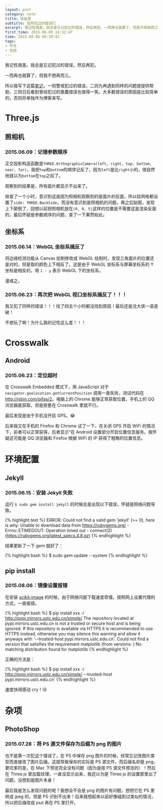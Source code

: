 ```yaml
---
layout: post
category: note
title: 惩毖录
subtitle: 我所犯过的错误们
excerpt: 我记性很差。我总是忘记犯过的错误，然后再犯。一而再也就算了，但我不想再而三。所以我写下这篇笔记，一则警戒犯过的错误，二则为再遇到同样的问题提提供帮助，三则日后看到曾经犯过的愚蠢错误也值得一笑。大多数错误的原因是比较简单的，否则将单独作为博客来写。
first_time: 2015.06.09 14:32:47
time: 2015.08.06 09:20:42
tags:
- 中文
- 总结
---
```


我记性很差。我总是忘记犯过的错误，然后再犯。

一而再也就算了，但我不想再而三。

所以我写下这篇<a href="{{ site.url }}/notes/">笔记</a>，一则警戒犯过的错误，二则为再遇到同样的问题提提供帮助，三则日后看到曾经犯过的愚蠢错误也值得一笑。大多数错误的原因是比较简单的，否则将单独作为博客来写。



# Three.js

## 照相机

### 2015.06.09：记错参数顺序

正交投影构造函数是`THREE.OrthographicCamera(left, right, top, bottom, near, far)`，我把`top`和`bottom`的顺序记反了，因为`left`是比`right`小的，很自然地就以为`bottom`在`top`之前了。

观察到的结果是，所有面片都显示不出来了。

排查了一个小时，意识到这是因为照相机观察到的是面片的反面，所以给网格都设置了`side: THREE.BackSide`，而没有意识到是照相机的问题。再之后贴图，发现上下颠倒了，回想以前把照相机放在`(0, 0, 5)`这样的位置是不需要这是渲染反面的，最后怀疑是参数顺序的问题，查了一下果然如此。

## 坐标系

### 2015.06.14：WebGL 坐标系搞反了

将边缘检测功能从 Canvas 绘制修改成 WebGL 绘制时，发现三角面片的位置还是对的，但是取的颜色上下相反了。这是由于 WebGL 坐标系与屏幕坐标系的 Y 坐标是相反的，用 `1 - y` 表示 WebGL 下的坐标系。

谨戒之。

### 2015.06.23：再次把 WebGL 视口坐标系搞反了！！！

我又犯了同样的错误！！！找了四五个小时都没找到原因！最后还是沈大侠一语道破！

不想玩了啊！为什么我的记性这么差！！！



# Crosswalk

## Android

### 2015.06.23：定位超时

在 Crosswalk Embedded 模式下，用 JavaScript 对于 `navigator.geolocation.getCurrentPosition` 调用一直失败，测试代码在 <a href="http://jsbin.com/pifas/2" target="_blank">http://jsbin.com/pifas/2</a>。电脑上的 Chrome 能够正常获取位置，手机上的 QQ 浏览器能获取，但是嵌套在 Crosswalk 里就不行。

最后发现是由于手机没开启 GPS。:joy:

后来我又在手机的 Firefox 和 Chrome 试了一下，在关闭 GPS 开启 WiFi 的情况下，前者可以正常获得，后者显示“在 Android 设置部分开启位置信息服务。我怀疑这可能是 QQ 浏览器和 Firefox 根据 WiFi 的 IP 获得了粗略的位置信息。



# 环境配置

## Jekyll

### 2015.06.15：安装 Jekyll 失败

运行 `$ sudo gem install jekyll` 的时候总是出现以下错误，怀疑是网络问题导致。

{% highlight text %}
ERROR:  Could not find a valid gem 'jekyll' (>= 0), here is why:
Unable to download data from https://rubygems.org/ - Errno::ETIMEDOUT: Operation timed out - connect(2) (https://rubygems.org/latest_specs.4.8.gz)
{% endhighlight %}

结果更新了一下 gem 就好了：

{% highlight bash %}
$ sudo gem update --system
{% endhighlight %}


## pip install

### 2015.08.06：镜像设置报错

在安装 [scikit-image](http://scikit-image.org/download.html) 的时候，由于网络问题下载速度奇慢。按照网上设置代理的方式，一直报错。

{% highlight bash %}
$ pip install xxx -i http://pypi.mirrors.ustc.edu.cn/simple/
The repository located at pypi.mirrors.ustc.edu.cn is not a trusted or secure host and is being ignored. If this repository is available via HTTPS it is recommended to use HTTPS instead, otherwise you may silence this warning and allow it anyways with '--trusted-host pypi.mirrors.ustc.edu.cn'.
Could not find a version that satisfies the requirement matplotlib (from versions: )
No matching distribution found for matplotlib
{% endhighlight %}

正确的方法是：

{% highlight bash %}
$ pip install xxx -i http://pypi.mirrors.ustc.edu.cn/simple/ --trusted-host pypi.mirrors.ustc.edu.cn'
{% endhighlight %}

速度快得感动 cry！:cry:



# 杂项

## PhotoShop

### 2015.07.28：将 PS 源文件保存为后缀为 png 的图片

也不是第一次犯这个错误了，在 PS 中保存 png 图片的时候，经常忘记改图片类型而直接改了图片后缀。这就导致保存的实际是 PS 源文件，而后缀名却是 png。更坑爹的是，在 Mac 下预览完全没有问题（因为是按 PS 源文件预览的）！然后在 Three.js 里加载纹理，一直没显示出来，我还以为是 Three.js 的设置那里出了问题，没想到是图片本身！

最后我是怎么发现问题的呢？我想会不会是 png 的图片有问题，想把它在 PS 里转成 jpeg 的，但是 PS 识别不出来！后来我想起来以前好像碰到过类似的情况，所以把后缀改成 psd 再在 PS 里打开。
